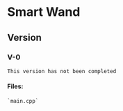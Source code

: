 # Smart Wand

## Version

### V-0
    This version has not been completed 

#### Files:
    `main.cpp`